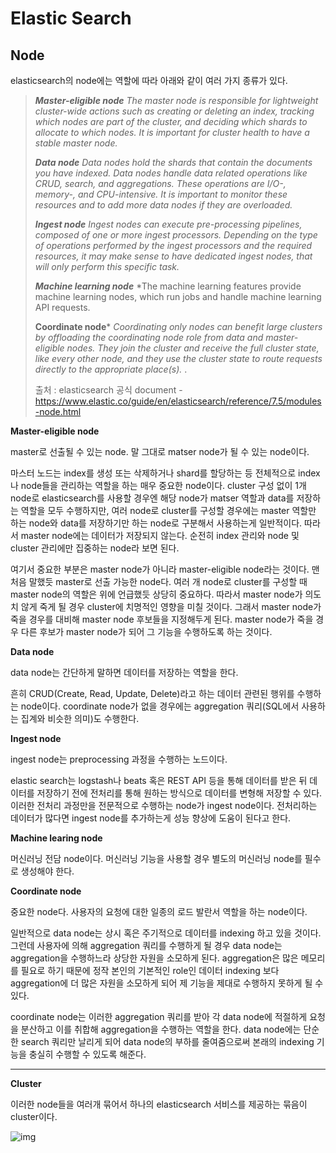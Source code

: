 # Elastic Search



## Node

elasticsearch의 node에는 역할에 따라 아래와 같이 여러 가지 종류가 있다.

> ***Master-eligible node***
> *The master node is responsible for lightweight cluster-wide actions such as creating or deleting an index, tracking which nodes are part of the cluster, and deciding which shards to allocate to which nodes. It is important for cluster health to have a stable master node.*
>
> ***Data node***
> *Data nodes hold the shards that contain the documents you have indexed. Data nodes handle data related operations like CRUD, search, and aggregations. These operations are I/O-, memory-, and CPU-intensive. It is important to monitor these resources and to add more data nodes if they are overloaded.*
>
> ***Ingest node***
> *Ingest nodes can execute pre-processing pipelines, composed of one or more ingest processors. Depending on the type of operations performed by the ingest processors and the required resources, it may make sense to have dedicated ingest nodes, that will only perform this specific task.*
>
> ***Machine learning node***
> *The machine learning features provide machine learning nodes, which run jobs and handle machine learning API requests. 
>
> **Coordinate node***
> *Coordinating only nodes can benefit large clusters by offloading the coordinating node role from data and master-eligible nodes. They join the cluster and receive the full cluster state, like every other node, and they use the cluster state to route requests directly to the appropriate place(s).*
> .
>
> 출처 : elasticsearch 공식 document - https://www.elastic.co/guide/en/elasticsearch/reference/7.5/modules-node.html

  

**Master-eligible node**

master로 선출될 수 있는 node. 말 그대로 matser node가 될 수 있는 node이다.

마스터 노드는 index를 생성 또는 삭제하거나 shard를 할당하는 등 전체적으로 index나 node들을 관리하는 역할을 하는 매우 중요한 node이다. cluster 구성 없이 1개 node로 elasticsearch를 사용할 경우엔 해당 node가 matser 역할과 data를 저장하는 역할을 모두 수행하지만, 여러 node로 cluster를 구성할 경우에는 master 역할만 하는 node와 data를 저장하기만 하는 node로 구분해서 사용하는게 일반적이다. 따라서 master node에는 데이터가 저장되지 않는다. 순전히 index 관리와 node 및 cluster 관리에만 집중하는 node라 보면 된다.

 여기서 중요한 부분은 master node가 아니라 master-eligible node라는 것이다. 맨처음 말했듯 master로 선출 가능한 node다. 여러 개 node로 cluster를 구성할 때 master node의 역할은 위에 언급했듯 상당히 중요하다. 따라서 master node가 의도치 않게 죽게 될 경우 cluster에 치명적인 영향을 미칠 것이다. 그래서 master node가 죽을 경우를 대비해 master node 후보들을 지정해두게 된다. master node가 죽을 경우 다른 후보가 master node가 되어 그 기능을 수행하도록 하는 것이다.

  

**Data node**

data node는 간단하게 말하면 데이터를 저장하는 역할을 한다.

흔히 CRUD(Create, Read, Update, Delete)라고 하는 데이터 관련된 행위를 수행하는 node이다. coordinate node가 없을 경우에는 aggregation 쿼리(SQL에서 사용하는 집계와 비슷한 의미)도 수행한다.

  

**Ingest node**

ingest node는 preprocessing 과정을 수행하는 노드이다.

elastic search는 logstash나 beats 혹은 REST API 등을 통해 데이터를 받은 뒤 데이터를 저장하기 전에 전처리를 통해 원하는 방식으로 데이터를 변형해 저장할 수 있다. 이러한 전처리 과정만을 전문적으로 수행하는 node가 ingest node이다. 전처리하는 데이터가 많다면 ingest node를 추가하는게 성능 향상에 도움이 된다고 한다. 

 

**Machine learing node**

머신러닝 전담 node이다. 머신러닝 기능을 사용할 경우 별도의 머신러닝 node를 필수로 생성해야 한다. 

 

**Coordinate node**

중요한 node다. 사용자의 요청에 대한 일종의 로드 발란서 역할을 하는 node이다.

일반적으로 data node는 상시 혹은 주기적으로 데이터를 indexing 하고 있을 것이다. 그런데 사용자에 의해 aggregation 쿼리를 수행하게 될 경우 data node는 aggregation을 수행하느라 상당한 자원을 소모하게 된다. aggregation은 많은 메모리를 필요로 하기 때문에 정작 본인의 기본적인 role인 데이터 indexing 보다 aggregation에 더 많은 자원을 소모하게 되어 제 기능을 제대로 수행하지 못하게 될 수 있다.

coordinate node는 이러한 aggregation 쿼리를 받아 각 data node에 적절하게 요청을 분산하고 이를 취합해 aggregation을 수행하는 역할을 한다. data node에는 단순한 search 쿼리만 날리게 되어 data node의 부하를 줄여줌으로써 본래의 indexing 기능을 충실히 수행할 수 있도록 해준다.

  

------

**Cluster**

이러한 node들을 여러개 묶어서 하나의 elasticsearch 서비스를 제공하는 묶음이 cluster이다.



![img](https://blog.kakaocdn.net/dn/4UvEu/btqA6pKh52r/SMjvo0TjN4zMbvE2VFuKZ1/img.png)

